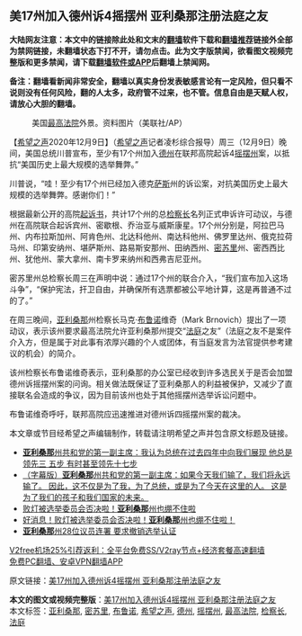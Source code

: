  <h2>美17州加入德州诉4摇摆州 亚利桑那注册法庭之友</h2> <p class="notice"><b>大陆网友注意：本文中的链接除此处和文末的<a href="https://github.com/bannedbook/fanqiang" >翻墙</a>软件下载和<a href="https://github.com/killgcd/justmysocks/blob/master/README.md">翻墙推荐</a>链接外全部为禁网链接，未翻墙状态下打不开，请勿点击。此为文字版禁闻，欲看图文视频完整版和更多禁闻，请下载<a href="https://github.com/bannedbook/fanqiang">翻墙软件或APP</a>后翻墙上禁闻网。</p><p>备注：翻墙看新闻非常安全，翻墙以真实身份发表敏感言论有一定风险，但只看不说则没有任何风险，翻的人太多，政府管不过来，也不管。信息自由是天赋人权，请放心大胆的翻墙。</b></p>  <div class="entry"> <figure><figcaption>美国<a href="https://www.bannedbook.org/bnews/tag/%e6%9c%80%e9%ab%98%e6%b3%95%e9%99%a2/" class="st_tag internal_tag" rel="tag" title="标签 最高法院 下的日志">最高法院</a>外景。资料图片（美联社/AP）</figcaption></figure> <p>【<span class='wp_keywordlink_affiliate'><a href="https://www.soundofhope.org" title="希望之声" target="_blank">希望之声</a></span>2020年12月9日】（<a href="https://www.bannedbook.org/bnews/tag/%e5%b8%8c%e6%9c%9b%e4%b9%8b%e5%a3%b0/" class="st_tag internal_tag" rel="tag" title="标签 希望之声 下的日志">希望之声</a>记者凌杉综合报导）周三（12月9日）晚间，美国总统川普宣布，至少有17个州加入<a href="https://www.bannedbook.org/bnews/tag/%e5%be%b7%e5%b7%9e/" class="st_tag internal_tag" rel="tag" title="标签 德州 下的日志">德州</a>在联邦高院起诉4<a href="https://www.bannedbook.org/bnews/tag/%E6%91%87%E6%91%86%E5%B7%9E/" class="st_tag internal_tag" rel="tag" title="标签 摇摆州 下的日志">摇摆州</a>案，以抵抗“美国历史上最大规模的选举舞弊。”</p> <p>川普说，“哇！至少有17个州已经加入德克<span class='wp_keywordlink'><a href="https://www.bannedbook.org/forum5/topic42.html" title="萨斯、诚信与自救" target="_blank">萨斯</a></span>州的诉讼案，对抗美国历史上最大规模的选举舞弊。感谢你们！”</p> <p></p>  <p>根据最新公开的高院<a href="https://www.supremecourt.gov/DocketPDF/22/22O155/163215/20201209144840609_2020-12-09%20-%20Texas%20v.%20Pennsylvania%20-%20Amicus%20Brief%20of%20Missouri%20et%20al.%20-%20Final%20with%20Tables.pdf">起诉书</a>，共计17个州的总<a href="https://www.bannedbook.org/bnews/tag/%E6%A3%80%E5%AF%9F%E9%95%BF/" class="st_tag internal_tag" rel="tag" title="标签 检察长 下的日志">检察长</a>名列正式申诉许可动议，与德州在高院联合起诉宾州、密歇根、乔治亚与威斯康星。17个州分别是，阿拉巴马州、内布拉斯加州、阿肯色州、北达科他州、南达科他州、佛罗里达州、俄克拉荷马州、印第安纳州、堪萨斯州、路易斯安那州、田纳西州、<a href="https://www.bannedbook.org/bnews/tag/%E5%AF%86%E8%8B%8F%E9%87%8C/" class="st_tag internal_tag" rel="tag" title="标签 密苏里 下的日志">密苏里</a>州、密西西比州、犹他州、蒙大拿州、南卡罗来纳州和西弗吉尼亚州。</p> <p>密苏里州总检察长周三在声明中说：通过17个州的联合介入，“我们宣布加入这场斗争”，“保护宪法，扞卫自由，并确保所有选票都被公平地计算，这是再普通不过的了。”</p> <p>在周三晚间，<a href="https://www.bannedbook.org/bnews/tag/%e4%ba%9a%e5%88%a9%e6%a1%91%e9%82%a3/" class="st_tag internal_tag" rel="tag" title="标签 亚利桑那 下的日志">亚利桑那</a>州检察长马克·<a href="https://www.bannedbook.org/bnews/tag/%E5%B8%83%E9%B2%81%E8%AF%BA/" class="st_tag internal_tag" rel="tag" title="标签 布鲁诺 下的日志">布鲁诺</a>维奇（Mark Brnovich）提出了一项动议，表示该州要求最高法院允许亚利桑那州提交“<a href="https://www.bannedbook.org/bnews/tag/%e6%b3%95%e5%ba%ad/" class="st_tag internal_tag" rel="tag" title="标签 法庭 下的日志">法庭</a>之友”（法庭之友不是案件介入方，但是属于对此事有浓厚兴趣的个人或团体，有当庭发言为法官提供参考建议的机会）的简介。</p>  <p>该州检察长布鲁诺维奇表示，亚利桑那的办公室已经收到许多选民关于是否会加盟德州诉摇摆州案的问询。相关做法既保证了亚利桑那人的利益被保护，又减少了直接联名会造成的争议，因为目前该州也处于其他摇摆州选举诉讼问题中。</p> <p>布鲁诺维奇呼吁，联邦高院应迅速推进对德州诉四摇摆州案的裁决。</p> <p>本文章或节目经希望之声编辑制作，转载请注明希望之声并包含原文标题及链接。</p>  <ul class='op-related-articles' title='相关阅读'> <li><a href='https://www.bannedbook.org/bnews/bannedvideo/20201210/1445122.html' target='_blank'><b>亚利桑那</b>州共和党的第一副主席：我认为总统在过去四年中向我们展现 他总是领先三 五步 有时甚至领先十七步</a></li> <li><a href='https://www.bannedbook.org/bnews/bannedvideo/20201210/1445092.html' target='_blank'>（字幕版）<b>亚利桑那</b>州共和党的第一副主席：如果今天我们输了，我们将永远输了。 因此，这不仅是为了我，为了总统，或是为了今天在这里的人。 这是为了我们的孩子和我们国家的未来。</a></li> <li><a href='https://www.bannedbook.org/bnews/taiwannews/20201209/1444598.html' target='_blank'>败灯被选举委员会否决啦！<b>亚利桑那</b>州也绷不住啦</a></li> <li><a href='https://www.bannedbook.org/bnews/bannedvideo/20201209/1444537.html' target='_blank'>好消息！败灯被选举委员会否决啦！<b>亚利桑那</b>州也绷不住啦！</a></li> <li><a href='https://www.bannedbook.org/bnews/taiwannews/20201209/1444510.html' target='_blank'><b>亚利桑那</b>州28位议员连署 要求撤销选举认证</a></li> </ul> <p class="texttj"> <a href="https://github.com/bannedbook/fanqiang/wiki/V2ray%E6%9C%BA%E5%9C%BA" target="_blank">V2free机场25%引荐返利：全平台免费SS/V2ray节点+经济套餐高速翻墙</a><br/> <a href="https://github.com/bannedbook/fanqiang/wiki/%E7%A6%81%E9%97%BB%E7%BD%91%E5%AE%89%E5%8D%93%E7%BF%BB%E5%A2%99%E6%96%B0%E9%97%BBAPP" target="_blank">免费PC翻墙、安卓VPN翻墙APP</a></p><p>原文链接：<a class="src_link"  href="https://www.soundofhope.org/post/452053" target="_blank">美17州加入德州诉4摇摆州 亚利桑那注册法庭之友</a></p><a name='sharetosocial'></a>       <div><b>本文的图文或视频完整版</b>：<a href='https://www.bannedbook.org/bnews/comments/20201210/1445132.html'>美17州加入德州诉4摇摆州 亚利桑那注册法庭之友</a></div>  </div><!--END ENTRY--> <div class="postfooter"> <div>本文标签：<a href="https://www.bannedbook.org/bnews/tag/%e4%ba%9a%e5%88%a9%e6%a1%91%e9%82%a3/" rel="tag">亚利桑那</a>, <a href="https://www.bannedbook.org/bnews/tag/%E5%AF%86%E8%8B%8F%E9%87%8C/" rel="tag">密苏里</a>, <a href="https://www.bannedbook.org/bnews/tag/%E5%B8%83%E9%B2%81%E8%AF%BA/" rel="tag">布鲁诺</a>, <a href="https://www.bannedbook.org/bnews/tag/%e5%b8%8c%e6%9c%9b%e4%b9%8b%e5%a3%b0/" rel="tag">希望之声</a>, <a href="https://www.bannedbook.org/bnews/tag/%e5%be%b7%e5%b7%9e/" rel="tag">德州</a>, <a href="https://www.bannedbook.org/bnews/tag/%E6%91%87%E6%91%86%E5%B7%9E/" rel="tag">摇摆州</a>, <a href="https://www.bannedbook.org/bnews/tag/%e6%9c%80%e9%ab%98%e6%b3%95%e9%99%a2/" rel="tag">最高法院</a>, <a href="https://www.bannedbook.org/bnews/tag/%E6%A3%80%E5%AF%9F%E9%95%BF/" rel="tag">检察长</a>, <a href="https://www.bannedbook.org/bnews/tag/%e6%b3%95%e5%ba%ad/" rel="tag">法庭</a></div>  </div><!--END POSTFOOTER--> 